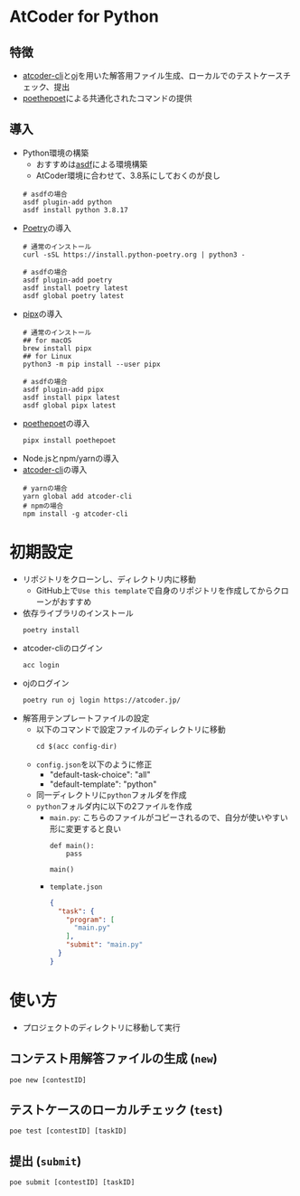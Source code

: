 # AtCoder for Python

## 特徴

- [atcoder-cli](https://github.com/Tatamo/atcoder-cli)と[oj](https://github.com/online-judge-tools/oj)を用いた解答用ファイル生成、ローカルでのテストケースチェック、提出
- [poethepoet](https://github.com/nat-n/poethepoet)による共通化されたコマンドの提供

## 導入

- Python環境の構築
  - おすすめは[asdf](https://asdf-vm.com/)による環境構築
  - AtCoder環境に合わせて、3.8系にしておくのが良し
  ```
  # asdfの場合
  asdf plugin-add python
  asdf install python 3.8.17
  ```
- [Poetry](https://github.com/python-poetry/poetry)の導入
  ```
  # 通常のインストール
  curl -sSL https://install.python-poetry.org | python3 -

  # asdfの場合
  asdf plugin-add poetry
  asdf install poetry latest
  asdf global poetry latest
  ```
- [pipx](https://github.com/pypa/pipx)の導入
  ```
  # 通常のインストール
  ## for macOS
  brew install pipx
  ## for Linux
  python3 -m pip install --user pipx

  # asdfの場合
  asdf plugin-add pipx
  asdf install pipx latest
  asdf global pipx latest
  ```
- [poethepoet](https://github.com/nat-n/poethepoet)の導入
  ```
  pipx install poethepoet
  ```
- Node.jsとnpm/yarnの導入
- [atcoder-cli](https://github.com/Tatamo/atcoder-cli)の導入
  ```
  # yarnの場合
  yarn global add atcoder-cli
  # npmの場合
  npm install -g atcoder-cli
  ```

# 初期設定

- リポジトリをクローンし、ディレクトリ内に移動
  - GitHub上で`Use this template`で自身のリポジトリを作成してからクローンがおすすめ
- 依存ライブラリのインストール
  ```
  poetry install
  ```
- atcoder-cliのログイン
  ```
  acc login
  ```
- ojのログイン
  ```
  poetry run oj login https://atcoder.jp/
  ```
- 解答用テンプレートファイルの設定
  - 以下のコマンドで設定ファイルのディレクトリに移動
    ```
    cd $(acc config-dir)
    ```
  - `config.json`を以下のように修正
    - "default-task-choice": "all"
    - "default-template": "python"
  - 同一ディレクトリに`python`フォルダを作成
  - `python`フォルダ内に以下の2ファイルを作成
    - `main.py`: こちらのファイルがコピーされるので、自分が使いやすい形に変更すると良い
      ```
      def main():
          pass

      main()
      ```
    - `template.json`
      ```json
      {
        "task": {
          "program": [
            "main.py"
          ],
          "submit": "main.py"
        }
      }
      ```

# 使い方

- プロジェクトのディレクトリに移動して実行

## コンテスト用解答ファイルの生成 (`new`)

```
poe new [contestID]
```

## テストケースのローカルチェック (`test`)

```
poe test [contestID] [taskID]
```

## 提出 (`submit`)

```
poe submit [contestID] [taskID]
```
